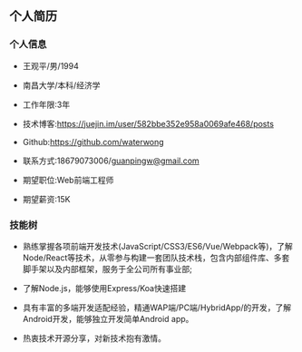 ## 个人简历

### 个人信息

* 王观平/男/1994

* 南昌大学/本科/经济学

* 工作年限:3年 

* 技术博客:https://juejin.im/user/582bbe352e958a0069afe468/posts 

* Github:https://github.com/waterwong 

* 联系方式:18679073006/guanpingw@gmail.com 

* 期望职位:Web前端工程师

* 期望薪资:15K

### 技能树

* 熟练掌握各项前端开发技术(JavaScript/CSS3/ES6/Vue/Webpack等)，了解Node/React等技术，从零参与构建一套团队技术栈，包含内部组件库、多套脚手架以及内部框架，服务于全公司所有事业部;

* 了解Node.js，能够使用Express/Koa快速搭建

* 具有丰富的多端开发适配经验，精通WAP端/PC端/HybridApp/的开发，了解Android开发，能够独立开发简单Android app。

* 热衷技术开源分享，对新技术抱有激情。